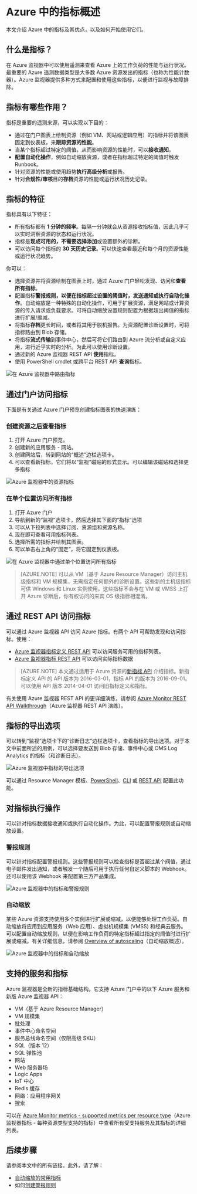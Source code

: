 <properties
	pageTitle="Microsoft Azure 中的指标概述 | Azure"
	description="概述指标及其在 Microsoft Azure 中的用途"
	authors="kamathashwin"
	manager=""
	editor=""
	services="monitoring-and-diagnostics"
	documentationCenter="monitoring-and-diagnostics"/>

<tags
	ms.service="monitoring-and-diagnostics"
	ms.workload="na"
	ms.tgt_pltfrm="na"
	ms.devlang="na"
	ms.topic="article"
	ms.date="09/26/2016"
	wacn.date="11/14/2016"
	ms.author="ashwink"/>


# Azure 中的指标概述 

本文介绍 Azure 中的指标及其优点，以及如何开始使用它们。

## 什么是指标？

在 Azure 监视器中可以使用遥测来查看 Azure 上的工作负荷的性能与运行状况。最重要的 Azure 遥测数据类型是大多数 Azure 资源发出的指标（也称为性能计数器）。Azure 监视器提供多种方式来配置和使用这些指标，以便进行监视与故障排除。


## 指标有哪些作用？

指标是重要的遥测来源，可以实现以下目的：

- 通过在门户图表上绘制资源（例如 VM、网站或逻辑应用）的指标并将该图表固定到仪表板，来**跟踪资源的性能**。
- 当某个指标超过特定的阈值，从而影响资源的性能时，可以**接收通知**。
- **配置自动化操作**，例如自动缩放资源，或者在指标超过特定的阈值时触发 Runbook。
- 针对资源的性能或使用趋势**执行高级分析**或报告。
- 针对**合规性/审核**目的**存档**资源的性能或运行状况历史记录。

##  指标的特征
指标具有以下特征：

- 所有指标都有 **1 分钟的频率**。每隔一分钟就会从资源接收指标值，因此几乎可以实时洞察资源的状态和运行状况。
- 指标是**现成可用的，不需要选择添加**或设置额外的诊断。
- 可以访问每个指标的 **30 天历史记录**。可以快速查看最近和每个月的资源性能或运行状况趋势。

你可以：

- 选择资源并将资源绘制在图表上时，通过 Azure 门户轻松发现、访问和**查看所有指标**。
- 配置指标**警报规则，以便在指标超过设置的阈值时，发送通知或执行自动化操作**。自动缩放是一种特殊的自动化操作，可用于扩展资源，满足网站或计算资源的传入请求或负载要求。可将自动缩放设置规则配置为根据超出阈值的指标进行扩展/缩减。
- 将指标**存档**更长时间，或者将其用于脱机报告。为资源配置诊断设置时，可将指标路由到 Blob 存储。
- 将指标**流式传输**到事件中心，然后可将它们路由到 Azure 流分析或自定义应用，进行近乎实时的分析。为此可以使用诊断设置。
- 通过新的 Azure 监视器 REST API **使用**指标。
- 使用 PowerShell cmdlet 或跨平台 REST API **查询**指标。

 ![在 Azure 监视器中路由指标](./media/monitoring-overview-metrics/MetricsOverview0.png)  


## 通过门户访问指标
下面是有关通过 Azure 门户预览创建指标图表的快速演练：

### 创建资源之后查看指标
1. 打开 Azure 门户预览。
2. 创建新的应用服务 - 网站。
3. 创建网站后，转到网站的“概述”边栏选项卡。
4. 可以查看新指标，它们将以“监视”磁贴的形式显示。可以编辑该磁贴和选择更多指标

 ![Azure 监视器中的资源指标](./media/monitoring-overview-metrics/MetricsOverview1.png)  


### 在单个位置访问所有指标
1. 打开 Azure 门户
2. 导航到新的“监视”选项卡，然后选择其下面的“指标”选项
3. 可以从下拉列表中选择订阅、资源组和资源名称。
4. 现在即可查看可用指标列表。
5. 选择所需的指标并绘制其图表。
6. 可以单击右上角的“固定”，将它固定到仪表板。

 ![在 Azure 监视器中通过单个位置访问所有指标](./media/monitoring-overview-metrics/MetricsOverview2.png)  



>[AZURE.NOTE] 可以从 VM（基于 Azure Resource Manager）访问主机级指标和 VM 规模集，无需指定任何额外的诊断设置。这些新的主机级指标可供 Windows 和 Linux 实例使用。这些指标不会与在 VM 或 VMSS 上打开 Azure 诊断后，你有权访问的来宾 OS 级指标相混淆。

## 通过 REST API 访问指标
可以通过 Azure 监视器 API 访问 Azure 指标。有两个 API 可帮助发现和访问指标。使用：

- [Azure 监视器指标定义 REST API](https://msdn.microsoft.com/zh-cn/library/mt743621.aspx) 可以访问服务可用的指标列表。
- [Azure 监视器指标 REST API](https://msdn.microsoft.com/zh-cn/library/mt743622.aspx) 可以访问实际指标数据

>[AZURE.NOTE] 本文通过适用于 Azure 资源的[新指标 API](https://msdn.microsoft.com/zh-cn/library/dn931930.aspx) 介绍指标。新指标定义 API 的 API 版本为 2016-03-01，指标 API 的版本为 2016-09-01。可以使用 API 版本 2014-04-01 访问旧指标定义和指标。

有关使用 Azure 监视器 REST API 的更详细演练，请参阅 [Azure Monitor REST API Walkthrough](/documentation/articles/monitoring-rest-api-walkthrough/)（Azure 监视器 REST API 演练）。

## 指标的导出选项
可以转到“监视”选项卡下的“诊断日志”边栏选项卡，查看指标的导出选项。对于本文中前面所述的用例，可以选择要发送到 Blob 存储、事件中心或 OMS Log Analytics 的指标（和诊断日志）。

 ![Azure 监视器中指标的导出选项](./media/monitoring-overview-metrics/MetricsOverview3.png)  


可以通过 Resource Manager 模板、[PowerShell](/documentation/articles/insights-powershell-samples)、[CLI](/documentation/articles/insights-cli-samples/) 或 [REST API](https://msdn.microsoft.com/zh-cn/library/dn931943.aspx) 配置此功能。

## 对指标执行操作
可以针对指标数据接收通知或执行自动化操作。为此，可以配置警报规则或自动缩放设置。

### 警报规则
可以针对指标配置警报规则。这些警报规则可以检查指标是否超过某个阀值，通过电子邮件发出通知，或者触发一个随后可用于执行任何自定义脚本的 Webhook。还可以使用该 Webhook 来配置第三方产品集成。

 ![Azure 监视器中的指标和警报规则](./media/monitoring-overview-metrics/MetricsOverview4.png)  


### 自动缩放
某些 Azure 资源支持使用多个实例进行扩展或缩减，以便能够处理工作负荷。自动缩放将应用到应用服务（Web 应用）、虚拟机规模集 (VMSS) 和经典云服务。可以配置自动缩放规则，以便在影响工作负荷的特定指标超过指定的阈值时进行扩展或缩减。有关详细信息，请参阅 [Overview of autoscaling](/documentation/articles/monitoring-overview-autoscale/)（自动缩放概述）。

 ![Azure 监视器中的指标和自动缩放](./media/monitoring-overview-metrics/MetricsOverview5.png)  


## 支持的服务和指标
Azure 监视器是全新的指标基础结构。它支持 Azure 门户中的以下 Azure 服务和新版 Azure 监视器 API：

- VM（基于 Azure Resource Manager）
- VM 规模集
- 批处理
- 事件中心命名空间
- 服务总线命名空间（仅限高级 SKU）
- SQL（版本 12）
- SQL 弹性池
- 网站
- Web 服务器场
- Logic Apps
- IoT 中心
- Redis 缓存
- 网络：应用程序网关
- 搜索

可以在 [Azure Monitor metrics - supported metrics per resource type](/documentation/articles/monitoring-supported-metrics/)（Azure 监视器指标 - 每种资源类型支持的指标）中查看所有受支持服务及其指标的详细列表。


## 后续步骤

请参阅本文中的所有链接。此外，请了解：

- [自动缩放的常用指标](/documentation/articles/insights-autoscale-common-metrics/)
- 如何[创建警报规则](/documentation/articles/insights-alerts-portal/)

<!---HONumber=Mooncake_1107_2016-->